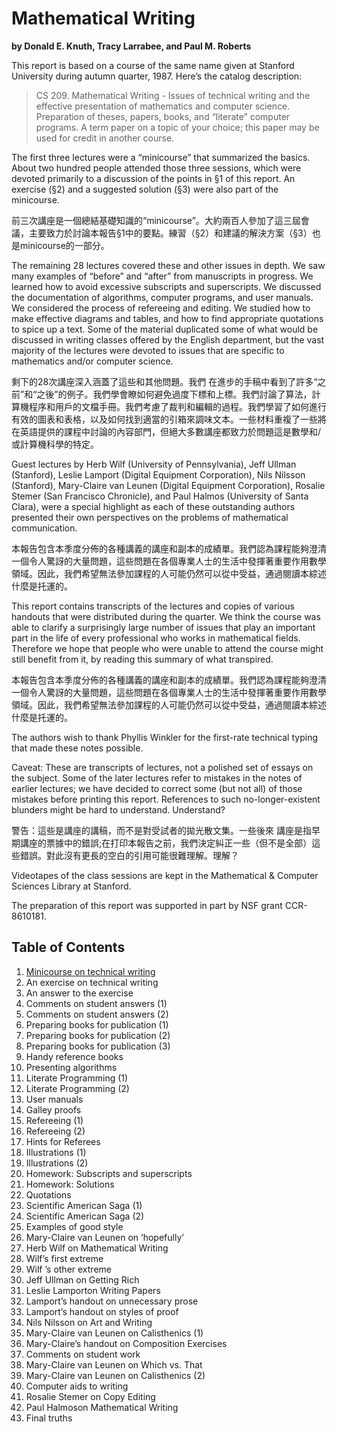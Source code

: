# Mathematical Writing

**by Donald E. Knuth, Tracy Larrabee, and Paul M. Roberts**

This report is based on a course of the same name given at Stanford University during autumn quarter, 1987. Here’s the catalog description:

> CS 209. Mathematical Writing - Issues of technical writing and the effective presentation of mathematics and computer science. Preparation of theses, papers, books, and “literate” computer programs. A term paper on a topic of your choice; this paper may be used for credit in another course.

The first three lectures were a “minicourse” that summarized the basics. About two hundred people attended those three sessions, which were devoted primarily to a discussion of the points in §1 of this report. An exercise (§2) and a suggested solution (§3) were also part of the minicourse.

前三次講座是一個總結基礎知識的“minicourse”。大約兩百人參加了這三屆會議，主要致力於討論本報告§1中的要點。練習（§2）和建議的解決方案（§3）也是minicourse的一部分。

The remaining 28 lectures covered these and other issues in depth. We saw many examples of “before” and “after” from manuscripts in progress. We learned how to avoid excessive subscripts and superscripts. We discussed the documentation of algorithms, computer programs, and user manuals. We considered the process of refereeing and editing. We studied how to make effective diagrams and tables, and how to find appropriate quotations to spice up a text. Some of the material duplicated some of what would be discussed in writing classes offered by the English department, but the vast majority of the lectures were devoted to issues that are specific to mathematics and/or computer science.

剩下的28次講座深入涵蓋了這些和其他問題。我們 在進步的手稿中看到了許多“之前”和“之後”的例子。我們學會瞭如何避免過度下標和上標。我們討論了算法，計算機程序和用戶的文檔手冊。我們考慮了裁判和編輯的過程。我們學習了如何進行有效的圖表和表格，以及如何找到適當的引箱來調味文本。一些材料重複了一些將在英語提供的課程中討論的內容部門，但絕大多數講座都致力於問題這是數學和/或計算機科學的特定。

Guest lectures by Herb Wilf (University of Pennsylvania), Jeff Ullman (Stanford), Leslie Lamport (Digital Equipment Corporation), Nils Nilsson (Stanford), Mary-Claire van Leunen (Digital Equipment Corporation), Rosalie Stemer (San Francisco Chronicle), and Paul Halmos (University of Santa Clara), were a special highlight as each of these outstanding authors presented their own perspectives on the problems of mathematical communication.

本報告包含本季度分佈的各種講義的講座和副本的成績單。我們認為課程能夠澄清一個令人驚訝的大量問題，這些問題在各個專業人士的生活中發揮著重要作用數學領域。因此，我們希望無法參加課程的人可能仍然可以從中受益，通過閱讀本綜述什麼是托運的。

This report contains transcripts of the lectures and copies of various handouts that were distributed during the quarter. We think the course was able to clarify a surprisingly large number of issues that play an important part in the life of every professional who works in mathematical fields. Therefore we hope that people who were unable to attend the course might still benefit from it, by reading this summary of what transpired.

本報告包含本季度分佈的各種講義的講座和副本的成績單。我們認為課程能夠澄清一個令人驚訝的大量問題，這些問題在各個專業人士的生活中發揮著重要作用數學領域。因此，我們希望無法參加課程的人可能仍然可以從中受益，通過閱讀本綜述什麼是托運的。

The authors wish to thank Phyllis Winkler for the first-rate technical typing that made these notes possible.

Caveat: These are transcripts of lectures, not a polished set of essays on the subject. Some of the later
lectures refer to mistakes in the notes of earlier lectures; we have decided to correct some (but not all) of those mistakes before printing this report. References to such no-longer-existent blunders might be hard to understand. Understand?

警告：這些是講座的講稿，而不是對受試者的拋光散文集。一些後來 講座是指早期講座的票據中的錯誤;在打印本報告之前，我們決定糾正一些（但不是全部）這些錯誤。對此沒有更長的空白的引用可能很難理解。理解？

Videotapes of the class sessions are kept in the Mathematical & Computer Sciences Library at Stanford.

The preparation of this report was supported in part by NSF grant CCR-8610181.

## Table of Contents

1. [Minicourse on technical writing](knuth-mathwriting-ch1.md)
2. An exercise on technical writing
3. An answer to the exercise
4. Comments on student answers (1)
5. Comments on student answers (2)
6. Preparing books for publication (1)
7. Preparing books for publication (2)
8. Preparing books for publication (3)
9. Handy reference books
10. Presenting algorithms
11. Literate Programming (1)
12. Literate Programming (2)
13. User manuals
14. Galley proofs
15. Refereeing (1)
16. Refereeing (2)
17. Hints for Referees
18. Illustrations (1)
19. Illustrations (2)
20. Homework: Subscripts and superscripts
21. Homework: Solutions
22. Quotations
23. Scientific American Saga (1)
24. Scientific American Saga (2)
25. Examples of good style
26. Mary-Claire van Leunen on ‘hopefully’
27. Herb Wilf on Mathematical Writing
28. Wilf’s first extreme
29. Wilf ’s other extreme
30. Jeff Ullman on Getting Rich
31. Leslie Lamporton Writing Papers
32. Lamport’s handout on unnecessary prose
33. Lamport’s handout on styles of proof
34. Nils Nilsson on Art and Writing
35. Mary-Claire van Leunen on Calisthenics (1)
36. Mary-Claire’s handout on Composition Exercises
37. Comments on student work
38. Mary-Claire van Leunen on Which vs. That
39. Mary-Claire van Leunen on Calisthenics (2)
40. Computer aids to writing
41. Rosalie Stemer on Copy Editing
42. Paul Halmoson Mathematical Writing
43. Final truths
